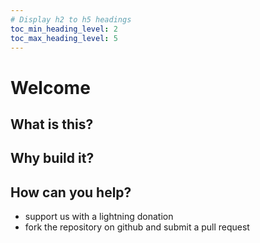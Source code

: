 ```yaml
---
# Display h2 to h5 headings
toc_min_heading_level: 2
toc_max_heading_level: 5
---
```


# Welcome

## What is this?

## Why build it?

## How can you help?

* support us with a lightning donation
* fork the repository on github and submit a pull request
